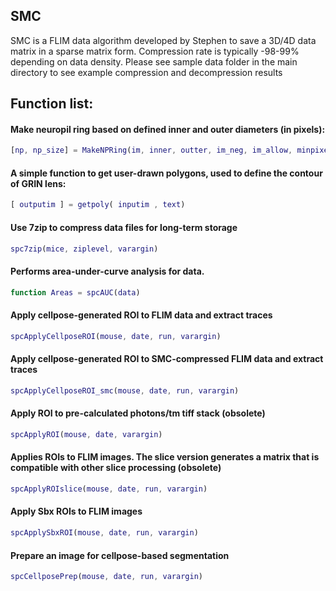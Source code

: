 ## SMC
SMC is a FLIM data algorithm developed by Stephen to save a 3D/4D data matrix in a sparse matrix form. Compression rate is typically -98-99% depending on data density. Please see sample data folder in the main directory to see example compression and decompression results

## Function list:

#### Make neuropil ring based on defined inner and outer diameters (in pixels):
```Matlab
[np, np_size] = MakeNPRing(im, inner, outter, im_neg, im_allow, minpixels)
```

#### A simple function to get user-drawn polygons, used to define the contour of GRIN lens:
```Matlab
[ outputim ] = getpoly( inputim , text)
```

#### Use 7zip to compress data files for long-term storage
```Matlab
spc7zip(mice, ziplevel, varargin)
```

#### Performs area-under-curve analysis for data.
```Matlab
function Areas = spcAUC(data)
```

#### Apply cellpose-generated ROI to FLIM data and extract traces
```Matlab
spcApplyCellposeROI(mouse, date, run, varargin)
```

#### Apply cellpose-generated ROI to SMC-compressed FLIM data and extract traces
```Matlab
spcApplyCellposeROI_smc(mouse, date, run, varargin)
```

#### Apply ROI to pre-calculated photons/tm tiff stack (obsolete)
```Matlab
spcApplyROI(mouse, date, varargin)
```

#### Applies ROIs to FLIM images. The slice version generates a matrix that is compatible with other slice processing (obsolete)
```Matlab
spcApplyROIslice(mouse, date, run, varargin)
```

#### Apply Sbx ROIs to FLIM images
```Matlab
spcApplySbxROI(mouse, date, run, varargin)
```

#### Prepare an image for cellpose-based segmentation
```Matlab
spcCellposePrep(mouse, date, run, varargin)
```
